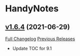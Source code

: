 # HandyNotes

## [v1.6.4](https://github.com/Nevcairiel/HandyNotes/tree/v1.6.4) (2021-06-29)
[Full Changelog](https://github.com/Nevcairiel/HandyNotes/compare/v1.6.3...v1.6.4) [Previous Releases](https://github.com/Nevcairiel/HandyNotes/releases)

- Update TOC for 9.1  

